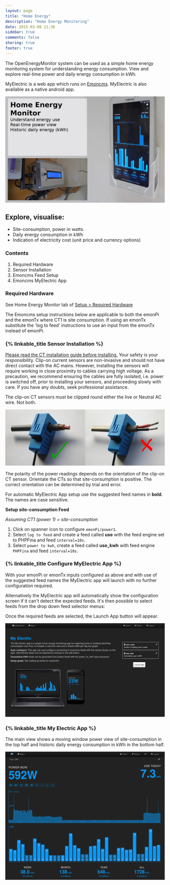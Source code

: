 ```yaml
---
layout: page
title: "Home Energy"
description: "Home Energy Monitoring"
date: 2015-03-08 21:36
sidebar: true
comments: false
sharing: true
footer: true
---
```


The OpenEnergyMonitor system can be used as a simple home energy monitoring system for understanding energy consumption. 
View and explore real-time power and daily energy consumption in kWh.

MyElectric is a web app which runs on [Emoncms](https://Emoncms.org). MyElectric is also available as a native android app.

![MyElectric](/images/applications/home-energy/home-energy-front.jpg)

## Explore, visualise:

 - Site-consumption, power in watts.
 - Daily energy consumption in kWh
 - Indication of electricity cost (unit price and currency options)

### Contents

 1. Required Hardware
 2. Sensor Installation
 3. Emoncms Feed Setup
 4. Emoncms MyElectric App

### Required Hardware

See Home Energy Monitor tab of [Setup > Required Hardware](/setup/)

The Emoncms setup instructions below are applicable to both the emonPi and the emonTx where CT1 is site consumption. If using an emonTx substitute the 'log to feed' instructions to use an input from the emonTx instead of emonPi.

### {% linkable_title Sensor Installation %}

<p class='note warning'>
<a href="https://openenergymonitor.org/emon/Current_Transformer_Installation">Please read the CT installation guide before installing.</a>
Your safety is your responsibility. Clip-on current sensors are non-invasive and should not have direct contact with the AC mains. However, installing the sensors will require working in close proximity to cables carrying high voltage. As a precaution, we recommend ensuring the cables are fully isolated, i.e. power is switched off, prior to installing your sensors, and proceeding slowly with care. If you have any doubts, seek professional assistance.
</p>

<p class='note'>
The clip-on CT sensors must be clipped round either the live or Neutral AC wire. Not both.
</p>

![CT sensor installation ](/images/applications/solar-pv/ctinstall.jpg)

<p class='note'>
The polarity of the power readings depends on the orientation of the clip-on CT sensor. Orientate the CTs so that site-consumption is positive. The correct orientation can be determined by trial and error.
</p>

<p class='note'>
For automatic MyElectric App setup use the suggested feed names in <b>bold</b>. The names are case sensitive.
</p>

**Setup site-consumption Feed**

*Assuming CT1 (power 1) = site-consumption*

 1. Click on spanner icon to configure `emonPi/power1`.
 2. Select `log to feed` and create a feed called **use** with the feed engine set to PHPFina and feed `interval=10s`.
 3. Select `power to kwh`, create a feed called **use_kwh** with feed engine `PHPFina` and feed `interval=10s`.

### {% linkable_title Configure MyElectric App %}

With your emonPi or emonTx inputs configured as above and with use of the suggested feed names the MyElectric app will launch with no further configuration required.

Alternatively the MyElectric app will automatically show the configuration screen if it can't detect the expected feeds. It's then possible to select feeds from the drop down feed selector menus:

Once the required feeds are selected, the Launch App button will appear.

![MyElectric Config](/images/applications/home-energy/myelectric_config.png)

### {% linkable_title My Electric App %}

The main view shows a moving window power view of site-consumption in the top half and historic daily energy consumption in kWh in the bottom half.

![MyElectric Web App](/images/applications/home-energy/myelectric_webapp.png)
